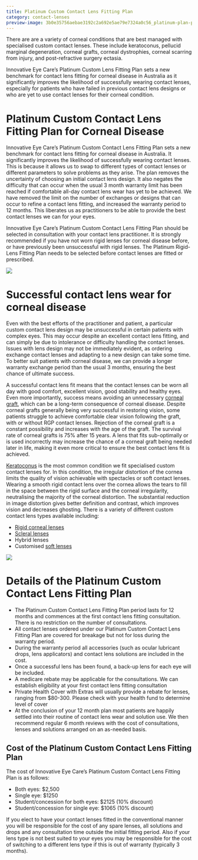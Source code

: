 ```yaml
---
title: Platinum Custom Contact Lens Fitting Plan
category: contact-lenses
preview-image: 3b0e35756aebae3192c2a692e5ae79e7324a0c56_platinum-plan-photo.jpg
---
```


<div class="employee-heading">
<p>There are are a variety of corneal conditions that are best managed with specialised custom contact lenses. These include keratoconus, pellucid marginal degeneration, corneal grafts, corneal dystrophies, corneal scarring from injury, and post-refractive surgery ectasia.</p><p>Innovative Eye Care’s Platinum Custom Lens Fitting Plan sets a new benchmark for contact lens fitting for corneal disease in Australia as it significantly improves the likelihood of successfully wearing contact lenses, especially for patients who have failed in previous contact lens designs or who are yet to use contact lenses for their corneal condition. </p>
</div>

# Platinum Custom Contact Lens Fitting Plan for Corneal Disease

Innovative Eye Care’s Platinum Custom Contact Lens Fitting Plan sets a new benchmark for contact lens fitting for corneal disease in Australia. It significantly improves the likelihood of successfully wearing contact lenses. This is because it allows us to swap to different types of contact lenses or different parameters to solve problems as they arise. The plan removes the uncertainty of choosing an initial contact lens design. It also negates the difficulty that can occur when the usual 3 month warranty limit has been reached if comfortable all-day contact lens wear has yet to be achieved. We have removed the limit on the number of exchanges or designs that can occur to refine a contact lens fitting, and increased the warranty period to 12 months. This liberates us as practitioners to be able to provide the best contact lenses we can for your eyes. 

Innovative Eye Care’s Platinum Custom Contact Lens Fitting Plan should be selected in consultation with your contact lens practitioner. It is strongly recommended if you have not worn rigid lenses for corneal disease before, or have previously been unsuccessful with rigid lenses. The Platinum Rigid-Lens Fitting Plan needs to be selected before contact lenses are fitted or prescribed.

![](/uploads/eb8d470938eb073ac0b5555cbb63f05441931486_tripod-small.jpg)

# Successful contact lens wear for corneal disease

Even with the best efforts of the practitioner and patient, a particular custom contact lens design may be unsuccessful in certain patients with complex eyes. This may occur despite an excellent contact lens fitting, and can simply be due to intolerance or difficulty handling the contact lenses. Issues with lens design may not be immediately evident, as ordering exchange contact lenses and adapting to a new design can take some time. To better suit patients with corneal disease, we can provide a longer warranty exchange period than the usual 3 months, ensuring the best chance of ultimate success. 

A successful contact lens fit means that the contact lenses can be worn all day with good comfort, excellent vision, good stability and healthy eyes. Even more importantly, success means avoiding an unnecessary [corneal graft](/what-we-do/corneal-grafts), which can be a long-term consequence of corneal disease. Despite corneal grafts generally being very successful in restoring vision, some patients struggle to achieve comfortable clear vision following the graft, with or without RGP contact lenses. Rejection of the corneal graft is a constant possibility and increases with the age of the graft. The survival rate of corneal grafts is 75% after 15 years. A lens that fits sub-optimally or is used incorrectly may increase the chance of a corneal graft being needed later in life, making it even more critical to ensure the best contact lens fit is achieved.

[Keratoconus](/what-we-do/keratoconus) is the most common condition we fit specialised custom contact lenses for. In this condition, the irregular distortion of the cornea limits the quality of vision achievable with spectacles or soft contact lenses. Wearing a smooth rigid contact lens over the cornea allows the tears to fill in the space between the rigid surface and the corneal irregularity, neutralising the majority of the corneal distortion. The substantial reduction in image distortion gives better definition and contrast, which improves vision and decreases ghosting. There is a variety of different custom contact lens types available including:

  * [Rigid corneal lenses](/what-we-do/gas-permeable-contact-lenses)
  * [Scleral lenses](/what-we-do/scleral-contact-lenses)
  * Hybrid lenses
  * Customised [soft lenses](/what-we-do/soft-disposable-lenses)



![](/uploads/943559562217bda051ba549eb9bb034dea2ad686_scl-rgp-scleral.jpg)

# Details of the Platinum Custom Contact Lens Fitting Plan

  * The Platinum Custom Contact Lens Fitting Plan period lasts for 12 months and commences at the first contact lens fitting consultation. There is no restriction on the number of consultations.
  * All contact lenses ordered under our Platinum Custom Contact Lens Fitting Plan are covered for breakage but not for loss during the warranty period. 
  * During the warranty period all accessories (such as ocular lubricant drops, lens applicators) and contact lens solutions are included in the cost.
  * Once a successful lens has been found, a back-up lens for each eye will be included.
  * A medicare rebate may be applicable for the consultations. We can establish eligibility at your first contact lens fitting consultation
  * Private Health Cover with Extras will usually provide a rebate for lenses, ranging from $80-300. Please check with your health fund to determine level of cover
  * At the conclusion of your 12 month plan most patients are happily settled into their routine of contact lens wear and solution use. We then recommend regular 6 month reviews with the cost of consultations, lenses and solutions arranged on an as-needed basis.



## Cost of the Platinum Custom Contact Lens Fitting Plan 

The cost of Innovative Eye Care’s Platinum Custom Contact Lens Fitting Plan is as follows:

  * Both eyes: $2,500
  * Single eye: $1250
  * Student/concession for both eyes: $2125 (10% discount)
  * Student/concession for single eye: $1065 (10% discount)



If you elect to have your contact lenses fitted in the conventional manner you will be responsible for the cost of any spare lenses, all solutions and drops and any consultation time outside the initial fitting period. Also if your lens type is not best suited to your eyes you may be responsible for the cost of switching to a different lens type if this is out of warranty (typically 3 months).
